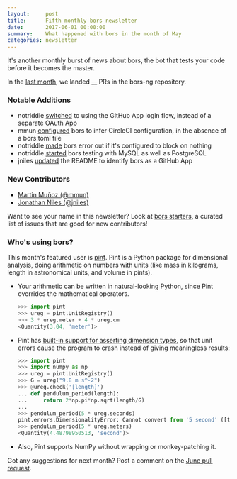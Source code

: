 ```yaml
---
layout:     post
title:      Fifth monthly bors newsletter
date:       2017-06-01 00:00:00
summary:    What happened with bors in the month of May
categories: newsletter
---
```


It's another monthly burst of news about bors,
the bot that tests your code before it becomes the master.

In the [last month](https://github.com/bors-ng/bors-ng/pulls?utf8=%E2%9C%93&q=is%3Apr%20is%3Aclosed%20closed%3A2017-05-01..2017-05-31),
we landed __ PRs in the bors-ng repository.


### Notable Additions

* notriddle [switched](https://github.com/bors-ng/bors-ng/pull/172) to using the GitHub App login flow, instead of a separate OAuth App
* mmun [configured](https://github.com/bors-ng/bors-ng/pull/183) bors to infer CircleCI configuration, in the absence of a bors.toml file
* notriddle [made](https://github.com/bors-ng/bors-ng/pull/184) bors error out if it's configured to block on nothing
* notriddle [started](https://github.com/bors-ng/bors-ng/pull/188) bors testing with MySQL as well as PostgreSQL
* jniles [updated](https://github.com/bors-ng/bors-ng/pull/195) the README to identify bors as a GitHub App


### New Contributors

* [Martin Muñoz (@mmun)](https://github.com/mmun)
* [Jonathan Niles (@jniles)](https://github.com/jniles)

Want to see your name in this newsletter? Look at [bors starters](https://bors-ng.github.io/starters/), a curated list of issues that are good for new contributors!


### Who's using bors?

This month's featured user is [pint](https://github.com/hgrecco/pint). Pint is a Python package for dimensional analysis, doing arithmetic on numbers with units (like mass in kilograms, length in astronomical units, and volume in pints).

  * Your arithmetic can be written in natural-looking Python, since Pint overrides the mathematical operators.

    ```python
    >>> import pint
    >>> ureg = pint.UnitRegistry()
    >>> 3 * ureg.meter + 4 * ureg.cm
    <Quantity(3.04, 'meter')>
    ```

  * Pint has [built-in support for asserting dimension types](http://pint.readthedocs.io/en/0.7.2/wrapping.html), so that unit errors cause the program to crash instead of giving meaningless results:
  
    ```python
    >>> import pint
    >>> import numpy as np
    >>> ureg = pint.UnitRegistry()
    >>> G = ureg("9.8 m s^-2")
    >>> @ureg.check('[length]')
    ... def pendulum_period(length):
    ...     return 2*np.pi*np.sqrt(length/G)
    ...
    >>> pendulum_period(5 * ureg.seconds)
    pint.errors.DimensionalityError: Cannot convert from '5 second' ([time]) to 'a quantity of' ([length])
    >>> pendulum_period(5 * ureg.meters)
    <Quantity(4.48798950513, 'second')>
    ```

  * Also, Pint supports NumPy without wrapping or monkey-patching it.

Got any suggestions for next month?
Post a comment on the [June pull request](https://github.com/bors-ng/bors-ng.github.io/pull/TMIB-06).
